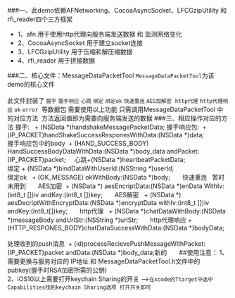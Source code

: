 ###一、此demo依赖AFNetworking、CocoaAsyncSocket、LFCGzipUtility 和rfi_reader四个三方框架

- 1、afn 用于使用http代理向服务端发送数据 和 监测网络变化
- 2、CocoaAsyncSocket 用于建立socket连接
- 3、LFCGzipUtility 用于压缩和解压缩数据
- 4、rfi_reader 用于拼接数据


###二、核心文件：MessageDataPacketTool 
`MessageDataPacketTool`为该demo的核心文件  <br><br>此文件封装了 `握手` `握手响应` `心跳` `绑定` `绑定ok` `快速重连` `AES加解密`  `http代理` `http代理响应` `ok` `error`  等数据包
需要使用以上功能 只需调用MessageDataPacketTool 中的对应方法  方法返回值即为需要向服务端发送的数据
###三、相应操作对应的方法
    握手:   + (NSData *)handshakeMessagePacketData;
    握手响应包:  + (IP_PACKET)handShakeSuccessResponesWithData:(NSData *)data;    
    握手响应包中的body  + (HAND_SUCCESS_BODY) HandSuccessBodyDataWithData:(NSData *)body_data andPacket:(IP_PACKET)packet;    
    心跳+(NSData *)heartbeatPacketData;    
    绑定 + (NSData *)bindDataWithUserId:(NSString *)userId;      
    绑定ok   + (OK_MESSAGE) okWithBody:(NSData *)body;       
    快速重连   暂时未用到       
    AES加密  + (NSData *) aesEncriptData:(NSData *)enData WithIv:(int8_t [])iv andKey:(int8_t [])key;       
    AES解密   + (NSData *) aesDecriptWithEncryptData:(NSData \*)encryptData withIv:(int8_t [])iv andKey:(int8_t[])key;        
    http代理   + (NSData \*)chatDataWithBody:(NSData \*)messageBody andUrlStr:(NSString \*)urlStr;       
    http代理响应 + (HTTP_RESPONES_BODY)chatDataSuccessWithData:(NSData \*)bodyData;        
    处理收到的push消息  + (id)processRecievePushMessageWithPacket:(IP_PACKET)packet andData:(NSData \*)body_data;新的        
##使用注意： 
1、需要更换与服务对应的 IP地址  和 MessageDataPacketTool.h文件中的pubkey(握手时RSA加密所需的公钥)<br>
2、iOS10以上需要打开keychain Sharing的开关 -->`在xcode的Ttarget中选中Capabilities找到keychain Sharing选项 打开开关即可`

